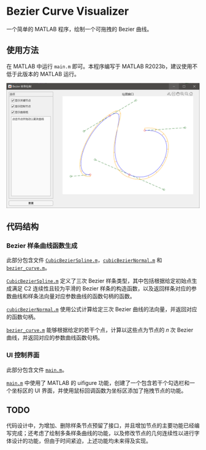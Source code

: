 # Bezier Curve Visualizer

一个简单的 MATLAB 程序，绘制一个可拖拽的 Bezier 曲线。

## 使用方法
在 MATLAB 中运行 `main.m` 即可。本程序编写于 MATLAB R2023b，建议使用不低于此版本的 MATLAB 运行。

![Example](asset/example.png)

## 代码结构
### Bezier 样条曲线函数生成
此部分包含文件 [`CubicBezierSpline.m`](https://github.com/HPCesia/Bezier-Curve-Visualizer/blob/main/src/CubicBezierSpline.m)，[`cubicBezierNormal.m`](https://github.com/HPCesia/Bezier-Curve-Visualizer/blob/main/src/cubicBezierNormal.m) 和 [`bezier_curve.m`](https://github.com/HPCesia/Bezier-Curve-Visualizer/blob/main/src/bezier_curve.m)。

[`CubicBezierSpline.m`](https://github.com/HPCesia/Bezier-Curve-Visualizer/blob/main/src/CubicBezierSpline.m) 定义了三次 Bezier 样条类型，其中包括根据给定初始点生成满足 C2 连续性且较为平滑的 Bezier 样条的构造函数，以及返回样条对应的参数曲线和样条法向量对应参数曲线的函数句柄的函数。

[`cubicBezierNormal.m`](https://github.com/HPCesia/Bezier-Curve-Visualizer/blob/main/src/cubicBezierNormal.m)  使用公式计算给定三次 Bezier 曲线的法向量，并返回对应的函数句柄。

[`bezier_curve.m`](https://github.com/HPCesia/Bezier-Curve-Visualizer/blob/main/src/bezier_curve.m) 能够根据给定的若干个点，计算以这些点为节点的 𝑛 次 Bezier 曲线，并返回对应的参数曲线函数句柄。

### UI 控制界面
此部分包含文件 [`main.m`](https://github.com/HPCesia/Bezier-Curve-Visualizer/blob/main/src/main.m)。

[`main.m`](https://github.com/HPCesia/Bezier-Curve-Visualizer/blob/main/src/main.m) 中使用了 MATLAB 的 uifigure 功能，创建了一个包含若干个勾选栏和一个坐标区的 UI 界面，并使用鼠标回调函数为坐标区添加了拖拽节点的功能。

## TODO
代码设计中，为增加、删除样条节点预留了接口，并且增加节点的主要功能已经编写完成；还考虑了绘制多条样条曲线的功能，以及修改节点的几何连续性以进行字体设计的功能，但由于时间紧迫，上述功能均未来得及实现。

